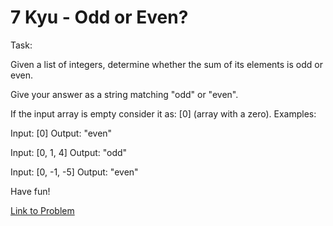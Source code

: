 # 7 Kyu - Odd or Even?

Task:

Given a list of integers, determine whether the sum of its elements is odd or even.

Give your answer as a string matching "odd" or "even".

If the input array is empty consider it as: [0] (array with a zero).
Examples:

Input: [0]
Output: "even"

Input: [0, 1, 4]
Output: "odd"

Input: [0, -1, -5]
Output: "even"

Have fun!

[Link to Problem](https://www.codewars.com/kata/5949481f86420f59480000e7/train/javascript)